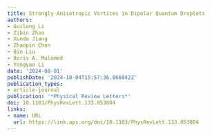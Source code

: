 ```yaml
---
title: Strongly Anisotropic Vortices in Dipolar Quantum Droplets
authors:
- Guilong Li
- Zibin Zhao
- Xunda Jiang
- Zhaopin Chen
- Bin Liu
- Boris A. Malomed
- Yongyao Li
date: '2024-08-01'
publishDate: '2024-10-04T15:57:36.866042Z'
publication_types:
- article-journal
publication: '*Physical Review Letters*'
doi: 10.1103/PhysRevLett.133.053804
links:
- name: URL
  url: https://link.aps.org/doi/10.1103/PhysRevLett.133.053804
---
```

